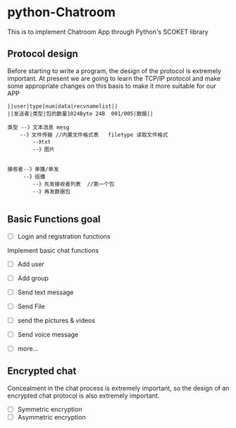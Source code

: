 # python-Chatroom

This is to implement Chatroom App through Python's SCOKET library
## Protocol design
Before starting to write a program, the design of the protocol is extremely important. At present we are going to learn the TCP/IP protocol and make some appropriate changes on this basis to make it more suitable for our APP
```
||user|type|num|data|recvnamelist||
||发送者|类型|包的数量1024Byte 24B  001/005|数据||

类型 --》文本消息 mesg
 	--》文件传输 //内置文件格式表   filetype 读取文件格式
 		--》txt
 		--》图片
 	

接收者--》单播/单发
     --》组播
     	--》先发接收者列表  //第一个包
     	--》再发数据包
     
```


## Basic Functions goal

- [ ] Login and registration functions

Implement basic chat functions

- [ ] Add user
- [ ] Add group

- [ ] Send text message
- [ ] Send File
- [ ] send the pictures & videos
- [ ] Send voice message
- [ ] more...

## Encrypted chat

Concealment in the chat process is extremely important, so the design of an encrypted chat protocol is also extremely important.

- [ ] Symmetric encryption
- [ ] Asymmetric encryption
